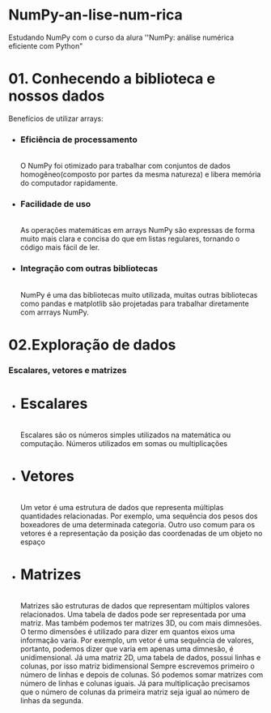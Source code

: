 # NumPy-an-lise-num-rica
Estudando NumPy com o curso da alura ''NumPy: análise numérica eficiente com Python"

<h1>01. Conhecendo a biblioteca e nossos dados</h1>
Benefícios de utilizar arrays:
<ul>
  <li><h3>Eficiência de processamento</h3>
</br>
  O NumPy foi otimizado para trabalhar com conjuntos de dados homogêneo(composto por partes da mesma natureza) e libera memória do computador rapidamente.
</li>
  <li><h3>Facilidade de uso</h3>
  </br>
  As operações matemáticas em arrays NumPy são expressas de forma muito mais clara e concisa do que em listas regulares, tornando o código mais fácil de ler. 
  </li>
<li><h3>Integração com outras bibliotecas</h3>
</br>
NumPy é uma das bibliotecas muito utilizada, muitas outras bibliotecas como pandas e matplotlib são projetadas para trabalhar diretamente com arrrays NumPy.
</li>
</ul>

<h1>02.Exploração de dados</h1>
<h3>Escalares, vetores e matrizes</h3>
<ul>
  <li><h1>Escalares</h1>
  </br>
  Escalares são os números simples utilizados na matemática ou computação. Números utilizados em somas ou multiplicações
  </li>
  
  <li><h1>Vetores</h1>
  </br>
  Um vetor é uma estrutura de dados que representa múltiplas quantidades relacionadas. Por exemplo, uma sequência dos pesos dos boxeadores de uma determinada categoria. Outro uso comum para os vetores é a representação da posição das coordenadas de um objeto no espaço
  </li>
  
  <li><h1>Matrizes</h1>
  </br>
  Matrizes são estruturas de dados que representam múltiplos valores relacionados. Uma tabela de dados pode ser representada por uma matriz. Mas também podemos ter matrizes 3D, ou com mais dimnesões.
  O termo dimensões é utilizado para dizer em quantos eixos uma informação varia. Por exemplo, um vetor é uma sequência de valores, portanto, podemos dizer que varia em apenas uma dimnesão, é unidimensional. Já uma matriz 2D, uma tabela de dados, possui linhas e colunas, por isso matriz bidimensional
  Sempre escrevemos primeiro o número de linhas e depois de colunas. Só podemos somar matrizes com número de linhas e colunas iguais. Já para multiplicação precisamos que o número de colunas da primeira matriz seja igual ao número de linhas da segunda.
  </li>
</ul>
